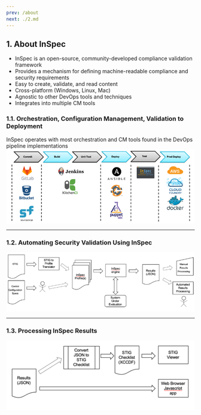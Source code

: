 ```yaml
---
prev: /about
next: ./2.md
---
```


## 1. About InSpec

- InSpec is an open-source, community-developed compliance validation framework
- Provides a mechanism for defining machine-readable compliance and security requirements
- Easy to create, validate, and read content
- Cross-platform (Windows, Linux, Mac)
- Agnostic to other DevOps tools and techniques
- Integrates into multiple CM tools

### 1.1. Orchestration, Configuration Management, Validation to Deployment

InSpec operates with most orchestration and CM tools found in the DevOps pipeline implementations
![Alt text](/InSpec_Orchestration.png)

---

### 1.2. Automating Security Validation Using InSpec

![Alt text](/Automating_Security_Validation.png)

---

### 1.3. Processing InSpec Results

![Alt text](/Processing_InSpec_Results.png)
